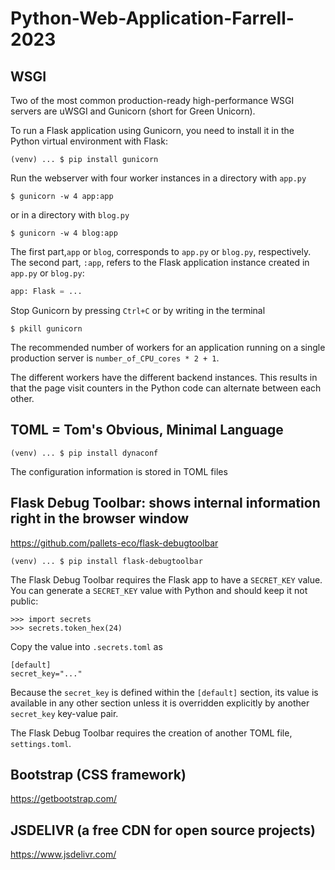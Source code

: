 # Python-Web-Application-Farrell-2023

## WSGI

Two of the most common production-ready high-performance WSGI servers are uWSGI and Gunicorn (short for Green Unicorn).

To run a Flask application using Gunicorn, you need to install it in the Python virtual environment with Flask:
```unix
(venv) ... $ pip install gunicorn
```

Run the webserver with four worker instances in a directory with `app.py`
```unix
$ gunicorn -w 4 app:app
```
or in a directory with `blog.py`
```
$ gunicorn -w 4 blog:app
```
The first part,`app` or `blog`, corresponds to `app.py` or `blog.py`, respectively. The second part, `:app`, refers to the Flask application instance created in `app.py` or `blog.py`:
```python
app: Flask = ...
```

Stop Gunicorn by pressing `Ctrl+C` or by writing in the terminal
```unix
$ pkill gunicorn
```

The recommended number of workers for an application running on a single production server is 
`number_of_CPU_cores * 2 + 1`.

The different workers have the different backend instances. 
This results in that the page visit counters in the Python code can alternate between each other.

## TOML = Tom's Obvious, Minimal Language

```unix
(venv) ... $ pip install dynaconf
```

The configuration information is stored in TOML files

## Flask Debug Toolbar: shows internal information right in the browser window
https://github.com/pallets-eco/flask-debugtoolbar

```unix
(venv) ... $ pip install flask-debugtoolbar
```

The Flask Debug Toolbar requires the Flask app to have a `SECRET_KEY` value.
You can generate a `SECRET_KEY` value with Python and should keep it not public:
```python-console
>>> import secrets
>>> secrets.token_hex(24)
```

Copy the value into `.secrets.toml` as
```tolm
[default]
secret_key="..."
```

Because the `secret_key` is defined within the `[default]` section, its value is available 
in any other section unless it is overridden explicitly by another `secret_key` key-value pair.

The Flask Debug Toolbar requires the creation of another TOML file, `settings.toml`.

## Bootstrap (CSS framework)
https://getbootstrap.com/

## JSDELIVR (a free CDN for open source projects)
https://www.jsdelivr.com/

